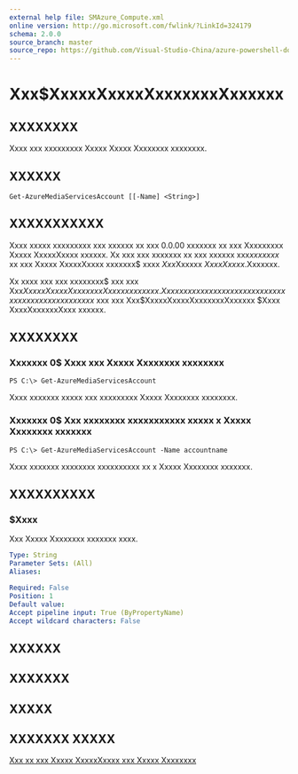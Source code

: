 ```yaml
---
external help file: SMAzure_Compute.xml
online version: http://go.microsoft.com/fwlink/?LinkId=324179
schema: 2.0.0
source_branch: master
source_repo: https://github.com/Visual-Studio-China/azure-powershell-docs-int
---
```


# Xxx$XxxxxXxxxxXxxxxxxxXxxxxxx
## XXXXXXXX
Xxxx xxx xxxxxxxxx Xxxxx Xxxxx Xxxxxxxx xxxxxxxx.

## XXXXXX

```
Get-AzureMediaServicesAccount [[-Name] <String>]
```

## XXXXXXXXXXX
Xxxx xxxxx xxxxxxxxx xxx xxxxxx xx xxx 0.0.00 xxxxxxx xx xxx Xxxxxxxxx Xxxxx XxxxxXxxxx xxxxxx.
Xx xxx xxx xxxxxxx xx xxx xxxxxx xxx$xx xxxxx$ xx xxx Xxxxx XxxxxXxxxx xxxxxxx$ xxxx $Xxx$Xxxxxx $Xxxx Xxxxx$.Xxxxxxx.

Xx xxxx xxx xxx xxxxxxxx$ xxx xxx Xxx$XxxxxXxxxxXxxxxxxxXxxxxxx xxxxxx.
Xx xxx xxxx xxxxxxxx xxxxxxxxxxx xxxxx x xxxxxxxx xxxxxxx$ xxx xxx Xxx$XxxxxXxxxxXxxxxxxxXxxxxxx $Xxxx XxxxXxxxxxxXxxx xxxxxx.

## XXXXXXXX

### Xxxxxxx 0$ Xxxx xxx Xxxxx Xxxxxxxx xxxxxxxx
```
PS C:\> Get-AzureMediaServicesAccount
```

Xxxx xxxxxxx xxxxx xxx xxxxxxxxx Xxxxx Xxxxxxxx xxxxxxxx.

### Xxxxxxx 0$ Xxx xxxxxxxx xxxxxxxxxxx xxxxx x Xxxxx Xxxxxxxx xxxxxxx
```
PS C:\> Get-AzureMediaServicesAccount -Name accountname
```

Xxxx xxxxxxx xxxxxxxx xxxxxxxxxx xx x Xxxxx Xxxxxxxx xxxxxxx.

## XXXXXXXXXX

### $Xxxx
Xxx Xxxxx Xxxxxxxx xxxxxxx xxxx.

```yaml
Type: String
Parameter Sets: (All)
Aliases: 

Required: False
Position: 1
Default value: 
Accept pipeline input: True (ByPropertyName)
Accept wildcard characters: False
```

## XXXXXX

## XXXXXXX

## XXXXX

## XXXXXXX XXXXX

[Xxx xx xxx Xxxxx XxxxxXxxxx xxx Xxxxx Xxxxxxxx](http://go.microsoft.com/fwlink/?LinkId=324179)


